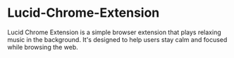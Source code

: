 # Lucid-Chrome-Extension
Lucid Chrome Extension is a simple browser extension that plays relaxing music in the background. It's designed to help users stay calm and focused while browsing the web.
